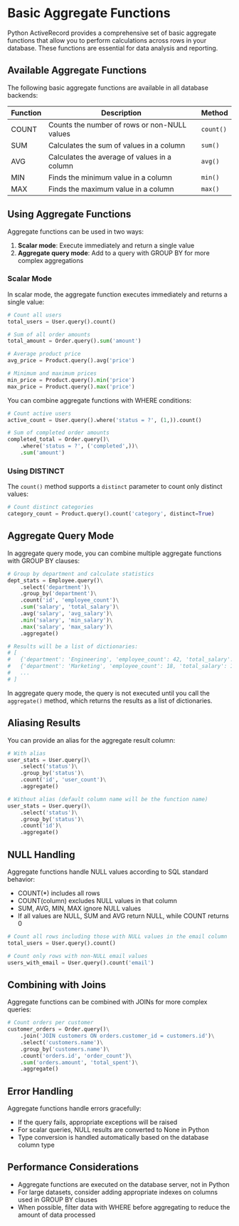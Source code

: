 # Basic Aggregate Functions

Python ActiveRecord provides a comprehensive set of basic aggregate functions that allow you to perform calculations across rows in your database. These functions are essential for data analysis and reporting.

## Available Aggregate Functions

The following basic aggregate functions are available in all database backends:

| Function | Description | Method |
|----------|-------------|--------|
| COUNT | Counts the number of rows or non-NULL values | `count()` |
| SUM | Calculates the sum of values in a column | `sum()` |
| AVG | Calculates the average of values in a column | `avg()` |
| MIN | Finds the minimum value in a column | `min()` |
| MAX | Finds the maximum value in a column | `max()` |

## Using Aggregate Functions

Aggregate functions can be used in two ways:

1. **Scalar mode**: Execute immediately and return a single value
2. **Aggregate query mode**: Add to a query with GROUP BY for more complex aggregations

### Scalar Mode

In scalar mode, the aggregate function executes immediately and returns a single value:

```python
# Count all users
total_users = User.query().count()

# Sum of all order amounts
total_amount = Order.query().sum('amount')

# Average product price
avg_price = Product.query().avg('price')

# Minimum and maximum prices
min_price = Product.query().min('price')
max_price = Product.query().max('price')
```

You can combine aggregate functions with WHERE conditions:

```python
# Count active users
active_count = User.query().where('status = ?', (1,)).count()

# Sum of completed order amounts
completed_total = Order.query()\
    .where('status = ?', ('completed',))\
    .sum('amount')
```

### Using DISTINCT

The `count()` method supports a `distinct` parameter to count only distinct values:

```python
# Count distinct categories
category_count = Product.query().count('category', distinct=True)
```

## Aggregate Query Mode

In aggregate query mode, you can combine multiple aggregate functions with GROUP BY clauses:

```python
# Group by department and calculate statistics
dept_stats = Employee.query()\
    .select('department')\
    .group_by('department')\
    .count('id', 'employee_count')\
    .sum('salary', 'total_salary')\
    .avg('salary', 'avg_salary')\
    .min('salary', 'min_salary')\
    .max('salary', 'max_salary')\
    .aggregate()

# Results will be a list of dictionaries:
# [
#   {'department': 'Engineering', 'employee_count': 42, 'total_salary': 4200000, 'avg_salary': 100000, ...},
#   {'department': 'Marketing', 'employee_count': 18, 'total_salary': 1440000, 'avg_salary': 80000, ...},
#   ...
# ]
```

In aggregate query mode, the query is not executed until you call the `aggregate()` method, which returns the results as a list of dictionaries.

## Aliasing Results

You can provide an alias for the aggregate result column:

```python
# With alias
user_stats = User.query()\
    .select('status')\
    .group_by('status')\
    .count('id', 'user_count')\
    .aggregate()

# Without alias (default column name will be the function name)
user_stats = User.query()\
    .select('status')\
    .group_by('status')\
    .count('id')\
    .aggregate()
```

## NULL Handling

Aggregate functions handle NULL values according to SQL standard behavior:

- COUNT(*) includes all rows
- COUNT(column) excludes NULL values in that column
- SUM, AVG, MIN, MAX ignore NULL values
- If all values are NULL, SUM and AVG return NULL, while COUNT returns 0

```python
# Count all rows including those with NULL values in the email column
total_users = User.query().count()

# Count only rows with non-NULL email values
users_with_email = User.query().count('email')
```

## Combining with Joins

Aggregate functions can be combined with JOINs for more complex queries:

```python
# Count orders per customer
customer_orders = Order.query()\
    .join('JOIN customers ON orders.customer_id = customers.id')\
    .select('customers.name')\
    .group_by('customers.name')\
    .count('orders.id', 'order_count')\
    .sum('orders.amount', 'total_spent')\
    .aggregate()
```

## Error Handling

Aggregate functions handle errors gracefully:

- If the query fails, appropriate exceptions will be raised
- For scalar queries, NULL results are converted to None in Python
- Type conversion is handled automatically based on the database column type

## Performance Considerations

- Aggregate functions are executed on the database server, not in Python
- For large datasets, consider adding appropriate indexes on columns used in GROUP BY clauses
- When possible, filter data with WHERE before aggregating to reduce the amount of data processed